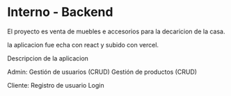 # Interno - Backend

El proyecto es venta de muebles e accesorios para la decaricion de la casa.

la aplicacion fue echa con react y subido con vercel.

Descripcion de la aplicacion

Admin:
Gestión de usuarios (CRUD)
Gestión de productos (CRUD)

Cliente:
Registro de usuario
Login
